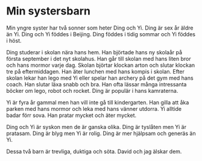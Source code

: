 # Min systersbarn

Min yngre syster har två sonner som heter Ding och Yi. Ding är sex år äldre än Yi. Ding och Yi föddes i Beijing. Ding föddes i tidig sommar och Yi föddes i höst. 

Ding studerar i skolan nära hans hem. Han björtade hans ny skolaår på första september i det nyt skolahus. Han går till skolan med hans liten bror och hans mormor varje dag. Skolan björtar klockan arton och slutar klockan tre på eftermiddagen. Han äter lunchen med hans kompis i skolan. Efter skolan lekar han lego med Yi eller spelar han archery på det gym med hans coach. Han slutar läxa snabb och bra. Han ofta lässar många intressanta böcker om lego, robot och rocket. Ding är populär i hans kamraterna.

Yi är fyra år gammal men han vill inte gå till kindergarten. Han gilla att åka parken med hans mormor och leka med hans vänner utdorra. Yi alltide badar förr sova. Han pratar mycket och äter mycket. 

Ding och Yi är syskon men de är ganska olika. Ding är tyslåten men Yi är pratasam. Ding är blyg men Yi är rolig. Ding är mer hjälpsam och generäs än Yi. 

Dessa två barn är trevliga, duktiga och söta. David och jag älskar dem.